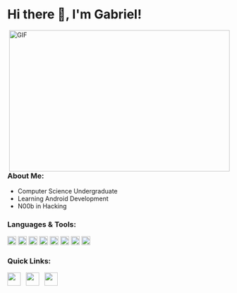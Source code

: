 # Hi there 👋, I'm Gabriel!

<img align="right" alt="GIF" src="https://media.giphy.com/media/Dh5q0sShxgp13DwrvG/giphy.gif" width="500" height="320" />

### About Me:
- Computer Science Undergraduate
- Learning Android Development
- N00b in Hacking

### Languages & Tools:  

<code><img height="20" src="https://img.shields.io/badge/-Kotlin-black?logo=kotlin"></code>
<code><img height="20" src="https://img.shields.io/badge/-Java-black?logo=openjdk&logoColor=white"></code>
<code><img height="20" src="https://img.shields.io/badge/-Python-black?logo=python"></code>
<code><img height="20" src="https://img.shields.io/badge/-IntelliJ-black?logo=intellijidea"></code>
<code><img height="20" src="https://img.shields.io/badge/-Git-black?logo=git"></code>
<code><img height="20" src="https://img.shields.io/badge/-GitHub-black?logo=github"></code>
<code><img height="20" src="https://img.shields.io/badge/-Windows-black?logo=windows&logoColor=blue"></code>
<code><img height="20" src="https://img.shields.io/badge/-Google-black?logo=google&logoColor=red"></code>

### Quick Links:  
<a href="mailto:monteirogomesgabriel@gmail.com"><img height="30" src="https://github.com/anirudhbelwadi/anirudhbelwadi/blob/master/images/email.png"></a>&nbsp;&nbsp;
<a href="https://www.instagram.com/gabrielmntrg/"><img height="30" src="https://github.com/anirudhbelwadi/anirudhbelwadi/blob/master/images/insta.png"></a>&nbsp;&nbsp;
<a href="https://www.github.com/gabrielmntrg"><img height="30" src="https://cdn.jsdelivr.net/gh/devicons/devicon/icons/github/github-original.svg">
